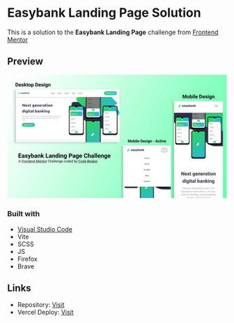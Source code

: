 # Easybank Landing Page Solution

This is a solution to the **Easybank Landing Page** challenge from [Frontend Mentor](https://frontendmentor.io)

## Preview

![Preview Image](./easybank-landing-page-preview.jpg)

### Built with

- [Visual Studio Code](https://code.visualstudio.com)
- Vite
- SCSS
- JS
- Firefox
- Brave

## Links

- Repository: [Visit](https://github.com/Code-Beaker/easybank-landing-code-beaker)
- Vercel Deploy: [Visit](https://easybank-landing-code-beaker.vercel.app/index.html)
